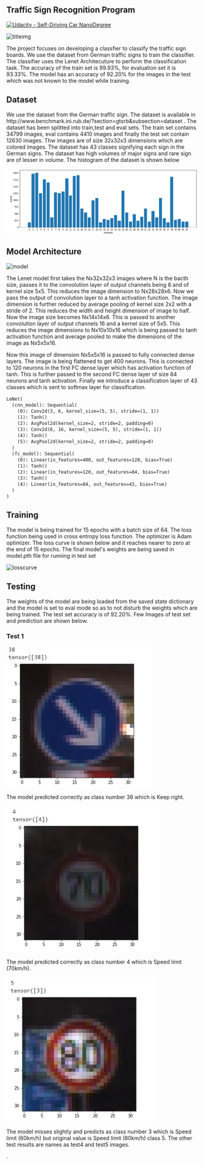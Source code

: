 ## Traffic Sign Recognition Program
[![Udacity - Self-Driving Car NanoDegree](https://s3.amazonaws.com/udacity-sdc/github/shield-carnd.svg)](http://www.udacity.com/drive)

<img src="" alt="titleimg"/>

<p> The project focuses on developing a classfier to classify the traffic sign boards. We use the dataset from German traffic signs to train the classifier. The classifier uses the
Lenet Architecuture to perform the classification task. The accuracy of the train set is 99.93%, for evaluation set it is 93.33%. The model has an accuracy of 92.20% for the images 
in the test which was not known to the model while training. </p>

<h2> Dataset </h2>

<p> We use the dataset from the German traffic sign. The dataset is available in http://www.benchmark.ini.rub.de/?section=gtsrb&subsection=dataset . The dataset has been splitted 
into train,test and eval sets. The train set contains 34799 images, eval contains 4410 images and finally the test set contain 12630 images. Thw images are of size 32x32x3 dimensions
which are colored images. The dataset has 43 classes signifying each sign in the German signs. The dataset has high volumes of major signs and rare sign are of lesser in volume. The 
histogram of the dataset is shown below </p>

<img src="./datachart.JPG" alt="hist"/>

<h2> Model Architecture </h2>

<img src="" alt="model"/>

<p> The Lenet model first takes the Nx32x32x3 images where N is the bacth size, passes it to the convolution layer of output channels being 6 and of kernel size 5x5.
This reduces the image dimension to Nx28x28x6. Now we pass the output of convolution layer to a tanh activation function. The image dimension is further reduced by average 
pooling of kernel size 2x2 with a stride of 2. This reduces the width and height dimension of image to half. Now the image size becomes Nx14x14x6. This is passed to another
convolution layer of output channels 16 and a kernel size of 5x5. This reduces the image dimensions to Nx10x10x16 which is being passed to tanh activation function and average 
pooled to make the dimensions of the image as Nx5x5x16. </p>

<p> Now this image of dimension Nx5x5x16 is passed to fully connected dense layers. The image is being flattened to get 400 neurons. This is connected to 120 neurons in the first
FC dense layer which has activation function of tanh. This is further passed to the second FC dense layer of size 84 neurons and tanh activation. Finally we introduce a classification
layer of 43 classes which is sent to softmax layer for classification.</p>

```
LeNet(
  (cnn_model): Sequential(
    (0): Conv2d(3, 6, kernel_size=(5, 5), stride=(1, 1))
    (1): Tanh()
    (2): AvgPool2d(kernel_size=2, stride=2, padding=0)
    (3): Conv2d(6, 16, kernel_size=(5, 5), stride=(1, 1))
    (4): Tanh()
    (5): AvgPool2d(kernel_size=2, stride=2, padding=0)
  )
  (fc_model): Sequential(
    (0): Linear(in_features=400, out_features=120, bias=True)
    (1): Tanh()
    (2): Linear(in_features=120, out_features=84, bias=True)
    (3): Tanh()
    (4): Linear(in_features=84, out_features=43, bias=True)
  )
)

```
<h2> Training </h2>

<p> The model is being trained for 15 epochs with a batch size of 64. The loss function being used in cross entropy loss function. The optimizer is Adam optimizer.
The loss curve is shown below and it reaches nearer to zero at the end of 15 epochs. The final model's weights are being saved in model.pth file for running in test set </p>

<img src="" alt="losscurve"/>

<h2> Testing </h2>

<p> The weights of the model are being loaded from the saved state dictionary and the model is set to eval mode so as to not disturb the weights which are being trained.
The test set accuracy is of 92.20%. Few Images of test set and prediction are shown below.</p>

<h3> Test 1 </h3>

<img src="./test1.JPG" alt="test1"/>

<p> The model predicted correctly as class number 38 which is Keep right.</p>

<img src="./test2.JPG" alt="test2"/>

<p> The model predicted correctly as class number 4 which is Speed limit (70km/h).</p>

<img src="./test3.JPG" alt="test3"/>

<p> The model misses slightly and predicts as class number 3 which is Speed limit (60km/h) but original value is Speed limit (80km/h) class 5. The other test results are names
as test4 and test5 images.</p>




.




